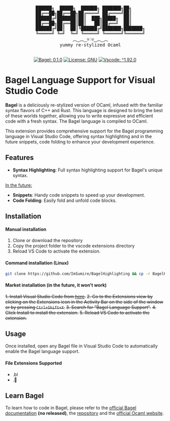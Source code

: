 <div align="center">
    <pre>
    ██████╗  █████╗  ██████╗ ███████╗██╗     
    ██╔══██╗██╔══██╗██╔════╝ ██╔════╝██║     
    ██████╔╝███████║██║  ███╗█████╗  ██║     
    ██╔══██╗██╔══██║██║   ██║██╔══╝  ██║     
    ██████╔╝██║  ██║╚██████╔╝███████╗███████╗
    ╚═════╝ ╚═╝  ╚═╝ ╚═════╝ ╚══════╝╚══════╝
    ︵‿︵‿୨♡୧‿︵‿︵
    yummy re-stylized Ocaml
  </pre>

  [![Bagel: 0.1.0](https://img.shields.io/badge/Bagel-0.1.0-51355a?style=for-the-badge)](https://github.com/ImSumire/BagelLang)
  [![License: GNU](https://img.shields.io/badge/License-GNU-ffd166?style=for-the-badge)](https://www.gnu.org/)
  [![Vscode: ^1.92.0](https://img.shields.io/badge/Vscode-^1.92.0-678dc6?style=for-the-badge)](https://code.visualstudio.com/)
</div>

# Bagel Language Support for Visual Studio Code

**Bagel** is a deliciously re-stylized version of OCaml, infused with the familiar syntax flavors of C++ and Rust. This language is designed to bring the best of these worlds together, allowing you to write expressive and efficient code with a fresh syntax. The Bagel language is compiled to OCaml.

This extension provides comprehensive support for the Bagel programming language in Visual Studio Code, offering syntax highlighting and in the future snippets, code folding to enhance your development experience.

## Features

- **Syntax Highlighting**: Full syntax highlighting support for Bagel's unique syntax.

<u>In the future:</u>

- **Snippets**: Handy code snippets to speed up your development.
- **Code Folding**: Easily fold and unfold code blocks.

## Installation

#### Manual installation
1. Clone or download the repository
2. Copy the project folder to the vscode extensions directory
3. Reload VS Code to activate the extension.

#### Command installation (Linux)
```sh
git clone https://github.com/ImSumire/BagelHighlighting && cp -r BagelHighlighting/ ~/.vscode/extensions/
```

#### Market installation (in the future, it won't work)
~~1. Install Visual Studio Code from [here](https://code.visualstudio.com/).~~
~~2. Go to the Extensions view by clicking on the Extensions icon in the Activity Bar on the side of the window or by pressing `Ctrl+Shift+X`.~~
~~3. Search for "Bagel Language Support".~~
~~4. Click Install to install the extension.~~
~~5. Reload VS Code to activate the extension.~~

## Usage

Once installed, open any Bagel file in Visual Studio Code to automatically enable the Bagel language support.

#### File Extensions Supported
- .bl
- .🥯

## Learn Bagel
To learn how to code in Bagel, please refer to the [official Bagel documentation]() **(no released)**, the [repository](https://github.com/ImSumire/BagelHighlighting) and the [official Ocaml website](https://ocaml.org/docs).
